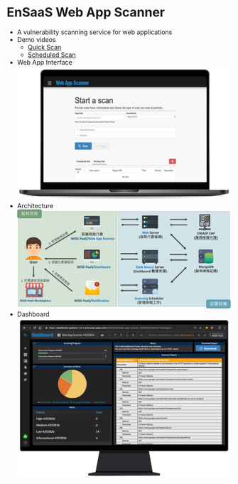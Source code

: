 # EnSaaS Web App Scanner
* A vulnerability scanning service for web applications
* Demo videos 
  * [Quick Scan](https://youtu.be/RPgs0UGhaD0)
  * [Scheduled Scan](https://youtu.be/OFrfSCVBTFs)
* Web App Interface
![image](https://github.com/luben3485/Web_App_Scanner/blob/master/Web_App.jpg)
* Architecture
![image](https://github.com/luben3485/Web_App_Scanner/blob/master/Service%26Architecture.jpg)
* Dashboard
![image](https://github.com/luben3485/Web_App_Scanner/blob/master/Dashboard.jpg)
